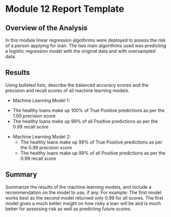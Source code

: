 # Module 12 Report Template

## Overview of the Analysis


In this module linear regression algothrims were deployed to assess the risk of a person applying for loan. The two main algorithims used was predicting a logistic regression model with the original data and with oversampled data. 

## Results

Using bulleted lists, describe the balanced accuracy scores and the precision and recall scores of all machine learning models.

* Machine Learning Model 1:
 - The healthy loans make up 100% of True Positive predictions as per the 1.00 precision score
 - The healthy loans make up 99% of all Positive predictions as per the 0.99 recall score



* Machine Learning Model 2:
   - The healthy loans make up 99% of True Positive predictions as per the 0.99 precision score
   - The healthy loans make up 99% of all Positive predictions as per the 0.99 recall score
## Summary

Summarize the results of the machine learning models, and include a recommendation on the model to use, if any. For example:
The first model works best as the second model returned only 0.99 for all scores. The first model gives a much better insight on how risky a loan will be and is much better for assessing risk as well as predicting future scores. 

